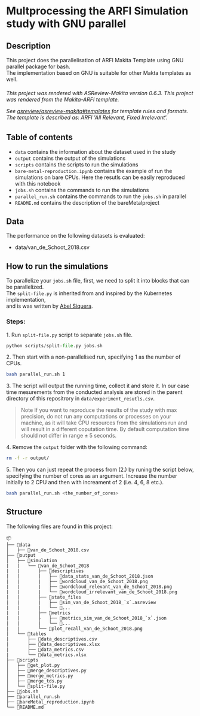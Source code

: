 # Multprocessing the ARFI Simulation study with GNU parallel

## Description

This project does the parallelisation of ARFI Makita Template using GNU parallel package for bash.  
The implementation based on GNU is suitable for other Makta templates as well.
<h6> This project was rendered with ASReview-Makita version 0.6.3.
This project was rendered from the Makita-ARFI template.

See [asreview/asreview-makita#templates](https://github.com/asreview/asreview-makita#templates) for template rules and formats. The template is described as: ARFI 'All Relevant, Fixed Irrelevant'.

## Table of contents
* `data` contains the information about the dataset used in the study
* `output` contains the output of the simulations
* `scripts` contains the scripts to run the simulations
* `bare-metal-reproduction.ipynb` contains the example of run the simulations on bare CPUs. Here the resutls can be easily reproduced with this notebook
* `jobs.sh` contains the commands to run the simulations
* `parallel_run.sh` contains the commands to run the `jobs.sh` in parallel
* `README.md` contains the description of the bareMetalproject

## Data

The performance on the following datasets is evaluated:

- data/van_de_Schoot_2018.csv

## How to run the simulations

To parallelize your `jobs.sh` file, first, we need to split it into blocks that can be parallelized.  
The `split-file.py` is inherited from and inspired by the Kubernetes implementation,  
and is was written by [Abel Siquera](https://github.com/abelsiqueira). 

### Steps:

1\. Run `split-file.py` script to separate `jobs.sh` file. 
```python
python scripts/split-file.py jobs.sh
```

2\. Then start with a non-parallelised run, specifying 1 as the number of CPUs.

```bash
bash parallel_run.sh 1
```
3\. The script will output the running time, collect it and store it. In our case time mesurements from the conducted analysis are stored in the parent directory of this repositrory in `data/experiment_resutls.csv`.
> Note
> If you want to reproduce the results of the study with max precision, do not run any
> computations or processes on your machine, as it will take CPU resources from the simulations run
> and will result in a different coputation time. By default computation time should not 
> differ in range ± 5 seconds.

4\. Remove the `output` folder with the following command: 
``` bash
rm -f -r output/
```

5\. Then you can just repeat the process from (2.) by runing the script below, specifying the number of cores as an argument. Increase the number initially to 2 CPU and then with increament of 2 (i.e. 4, 6, 8 etc.).


```bash
bash parallel_run.sh <the_number_of_cores>
```

## Structure

The following files are found in this project:

    📦
    ├── 📂data
    │   ├── 📜van_de_Schoot_2018.csv
    ├── 📂output
    │   ├── 📂simulation
    |   |   └── 📂van_de_Schoot_2018
    |   |       ├── 📂descriptives
    |   |       |   ├── 📜data_stats_van_de_Schoot_2018.json
    |   |       |   ├── 📜wordcloud_van_de_Schoot_2018.png
    |   |       |   ├── 📜wordcloud_relevant_van_de_Schoot_2018.png
    |   |       |   └── 📜wordcloud_irrelevant_van_de_Schoot_2018.png
    |   |       ├── 📂state_files
    |   |       |   ├── 📜sim_van_de_Schoot_2018_`x`.asreview
    |   |       |   └── 📜...
    |   |       ├── 📂metrics
    |   |       ├   ├── 📜metrics_sim_van_de_Schoot_2018_`x`.json
    |   |       |   └── 📜...
    |   |       └── 📜plot_recall_van_de_Schoot_2018.png
    │   └── 📂tables
    |       ├── 📜data_descriptives.csv
    |       ├── 📜data_descriptives.xlsx
    |       ├── 📜data_metrics.csv
    |       └── 📜data_metrics.xlsx
    ├── 📂scripts
    │   ├── 📜get_plot.py
    │   ├── 📜merge_descriptives.py
    │   ├── 📜merge_metrics.py
    │   ├── 📜merge_tds.py
    │   └── 📜split-file.py
    ├── 📜jobs.sh
    ├── 📜parallel_run.sh
    ├── 📜bareMetal_reproduction.ipynb
    └── 📜README.md
